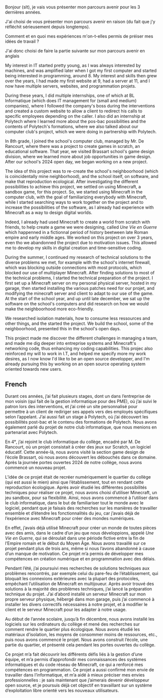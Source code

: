 Bonjour (slt), je vais vous présenter mon parcours avenir pour les 3 dernières années.

J'ai choisi de vous présenter mon parcours avenir en raison (du fait que j'y réfléchit sérieusement depuis longtemps).

Comment et en quoi mes expériences m'on-t-elles permis de préiser mes idées de travail ?

J'ai donc choisi de faire la partie suivante sur mon parcours avenir en anglais

My interest in IT started pretty young, as I was always interested by machines, and was amplified later when I got my first computer and started being interested in programming, around 8. My interest and skills then grew over the years, I had made my first website at 9, had a server at 11, and I now have multiple servers, websites, and programmation projets. 

During these years, I did multiple internships, one of which at BL Informatique (which does IT management for (small and medium) companies), where I followed the company's boss during the interventions and created a custom website to allow a client to redirect his calls to specific employees depending on the caller. I also did an internship at Polytech where I learned more about the pos-bac possibilities and the contents of Polytech's formations, where we also talked about our computer club's project, which we were doing in partnership with Polytech.

In 8th grade, I joined the school's computer club, managed by Mr. De Rancourt, where there was a project to create games in scratch, an educational software. That year, we visited Brassart school's game design division, where we learned more about job opportunities in game design. After our school's 2024 open day, we began working on a new project.

The idea of this project was to re-create the school's neighboorhood (which is coincidentally mine neighborhood), and the school itself, on software, and make that reproduction ecological. After investigating the different possibilities to achieve this project, we settled on using Minecraft, a sandbox game, for this project. So, we started using Minecraft in the computer club, with the goal of familiarizing everybody with Minecraft, while I started searching ways to work together on the project and to increase the possibilities of the software, as I already had experience with Minecraft as a way to design digital worlds.

Indeed, I already had used Minecraft to create a world from scratch with friends, to help create a game we were designing, called *Une Vie en Guerre* which happenned in a fictionnal period of history beetween late Roman empire and early middle ages. We worked on this project on over 3 years, even tho we abandonned the project due to motivation issues. This allowed me to develop my skills in digital creation and time-sensitive coding.

During the summer, I continued my research of technical solutions to the diverse problems we met, for example with the school's internet firewall, which was blocking outside connections with most protocols, which blocked our use of multiplayer Minecraft. After finding solutions to most of the technical problems, I started the technical preparation of the project. I first set up a Minecraft server on my personal physical server, hosted in my garage, then started installing the various patches need for our projet, and modifying the minecraft server and client to adapt to our use of the game. At the start of the school year, and up until late december, we sat up the software on the school's computers and did research on how we would make the neighboorhood more eco-friendly. 

We researched isolation materials, how to consume less ressources and other things, and the started the project. We build the school, some of the neighboorhood, presented this in the school's open days.

This project made me discover the different challenges in managing a team, and made me dig deeper into entreprise systems and Minecraft's networking code, thus enhancing my coding capabilities. This projec also reinforced my will to work in I.T, and helped me specify more my work desires, as I now know I'd like to be an open source developper, and I'm already pursuing this by working on an open source operating system oriented towards new users.

## French

Durant ces années, j’ai fait plusieurs stages, dont un dans l’entreprise de mon voisin (qui fait de la gestion informatique pour des PME), où j’ai suivi le patron lors des interventions, et j’ai créé un site personnalisé pour permettre à un client de rediriger ses appels vers des employés spécifiques selon l’appelant. J’ai aussi fait un stage à Polytech, où j’ai découvert les possibilités post-bac et le contenu des formations de Polytech. Nous avons également parlé du projet de notre club informatique, que nous menions en partenariat avec Polytech.

En 4ᵉ, j’ai rejoint le club informatique du collège, encadré par M. De Rancourt, où un projet consistait à créer des jeux sur Scratch, un logiciel éducatif. Cette année-là, nous avons visité la section game design de l’école Brassart, où nous avons découvert les débouchés dans ce domaine. Après la journée portes ouvertes 2024 de notre collège, nous avons commencé un nouveau projet.

L’idée de ce projet était de recréer numériquement le quartier du collège (qui est aussi le mien) ainsi que l’établissement, tout en rendant cette reproduction écologique. Après avoir étudié les différentes possibilités techniques pour réaliser ce projet, nous avons choisi d’utiliser Minecraft, un jeu sandbox, pour sa flexibilité. Ainsi, nous avons commencé à l’utiliser dans le club informatique, dans le but de familiariser tout le monde avec le logiciel, pendant que je faisais des recherches sur les manières de travailler ensemble et d’étendre les fonctionnalités du jeu, car j’avais déjà de l’expérience avec Minecraft pour créer des mondes numériques.

En effet, j’avais déjà utilisé Minecraft pour créer un monde de toutes pièces avec des amis, dans le cadre d’un jeu que nous développions, appelé *Une Vie en Guerre*, qui se déroulait dans une période fictive entre la fin de l’Empire romain et le début du Moyen Âge. Nous avons travaillé sur ce projet pendant plus de trois ans, même si nous l’avons abandonné à cause d’un manque de motivation. Ce projet m’a permis de développer mes compétences en création numérique et en programmation avec des délais.

Pendant l’été, j’ai poursuivi mes recherches de solutions techniques aux problèmes rencontrés, par exemple celui du pare-feu de l’établissement, qui bloquait les connexions extérieures avec la plupart des protocoles, empêchant l’utilisation de Minecraft en multijoueur. Après avoir trouvé des solutions à la majorité des problèmes techniques, j’ai lancé la préparation technique du projet. J’ai d’abord installé un serveur Minecraft sur mon propre serveur physique, hébergé dans mon garage, puis j’ai commencé à installer les divers correctifs nécessaires à notre projet, et à modifier le client et le serveur Minecraft pour les adapter à notre usage.

Au début de l’année scolaire, jusqu’à fin décembre, nous avons installé les logiciels sur les ordinateurs du collège et mené des recherches sur comment rendre le quartier plus écologique. Nous avons étudié les matériaux d’isolation, les moyens de consommer moins de ressources, etc., puis nous avons commencé le projet. Nous avons construit l’école, une partie du quartier, et présenté cela pendant les portes ouvertes du collège.

Ce projet m’a fait découvrir les différents défis liés à la gestion d’une équipe, et m’a permis d’approfondir mes connaissances des systèmes informatiques et du code réseau de Minecraft, ce qui a renforcé mes compétences en programmation. Ce projet a aussi confirmé mon envie de travailler dans l’informatique, et m’a aidé à mieux préciser mes envies professionnelles : je sais maintenant que j’aimerais devenir développeur open source, et je poursuis déjà cet objectif en travaillant sur un système d’exploitation libre orienté vers les nouveaux utilisateurs.
